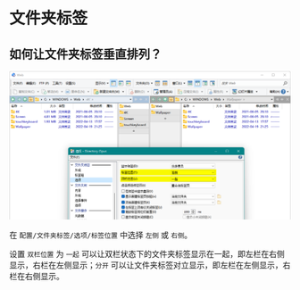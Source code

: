 # 文件夹标签
## 如何让文件夹标签垂直排列？
![](images/文件夹标签%20垂直排列.png)

在 `配置/文件夹标签/选项/标签位置` 中选择 `左侧` 或 `右侧`。

设置 `双栏位置` 为 `一起` 可以让双栏状态下的文件夹标签显示在一起，即左栏在右侧显示，右栏在左侧显示；`分开` 可以让文件夹标签对立显示，即左栏在左侧显示，右栏在右侧显示。